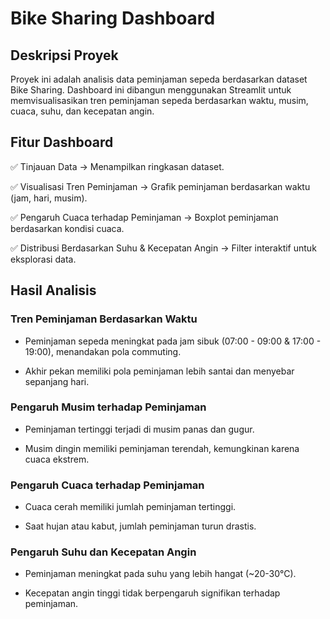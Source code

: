 # Bike Sharing Dashboard

## Deskripsi Proyek

Proyek ini adalah analisis data peminjaman sepeda berdasarkan dataset Bike Sharing. Dashboard ini dibangun menggunakan Streamlit untuk memvisualisasikan tren peminjaman sepeda berdasarkan waktu, musim, cuaca, suhu, dan kecepatan angin.

## Fitur Dashboard

✅ Tinjauan Data → Menampilkan ringkasan dataset. <p>
✅ Visualisasi Tren Peminjaman → Grafik peminjaman berdasarkan waktu (jam, hari, musim). <p>
✅ Pengaruh Cuaca terhadap Peminjaman → Boxplot peminjaman berdasarkan kondisi cuaca. <p>
✅ Distribusi Berdasarkan Suhu & Kecepatan Angin → Filter interaktif untuk eksplorasi data. <p>

## Hasil Analisis

### Tren Peminjaman Berdasarkan Waktu

- Peminjaman sepeda meningkat pada jam sibuk (07:00 - 09:00 & 17:00 - 19:00), menandakan pola commuting.

- Akhir pekan memiliki pola peminjaman lebih santai dan menyebar sepanjang hari.

### Pengaruh Musim terhadap Peminjaman

- Peminjaman tertinggi terjadi di musim panas dan gugur.

- Musim dingin memiliki peminjaman terendah, kemungkinan karena cuaca ekstrem.

### Pengaruh Cuaca terhadap Peminjaman

- Cuaca cerah memiliki jumlah peminjaman tertinggi.

- Saat hujan atau kabut, jumlah peminjaman turun drastis.

### Pengaruh Suhu dan Kecepatan Angin

- Peminjaman meningkat pada suhu yang lebih hangat (~20-30°C).

- Kecepatan angin tinggi tidak berpengaruh signifikan terhadap peminjaman.
